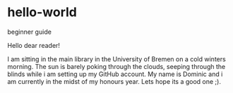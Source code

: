 # hello-world
beginner guide

Hello dear reader!

I am sitting in the main library in the University of Bremen on a cold winters morning. The sun is barely poking through the clouds, seeping through the blinds while i am setting up my GitHub account. My name is Dominic and i am currently in the midst of my honours year. Lets hope its a good one ;).
